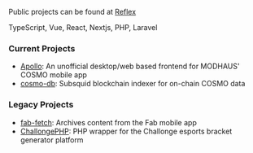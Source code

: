 Public projects can be found at [Reflex](https://github.com/teamreflex)

TypeScript, Vue, React, Nextjs, PHP, Laravel

### Current Projects
- [Apollo](https://github.com/teamreflex/cosmo-web): An unofficial desktop/web based frontend for MODHAUS' COSMO mobile app
- [cosmo-db](https://github.com/teamreflex/cosmo-db): Subsquid blockchain indexer for on-chain COSMO data

### Legacy Projects
- [fab-fetch](https://github.com/teamreflex/fab-fetch): Archives content from the Fab mobile app
- [ChallongePHP](https://github.com/teamreflex/ChallongePHP): PHP wrapper for the Challonge esports bracket generator platform
